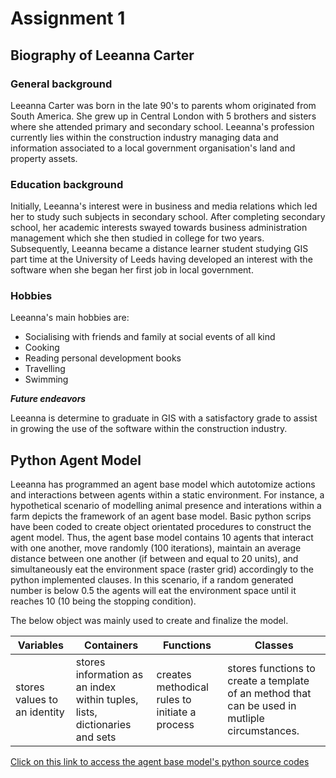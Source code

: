 
# Assignment 1

## Biography of Leeanna Carter

### General background
Leeanna Carter was born in the late 90's to parents whom originated from South America. She grew up in Central London with 5 brothers and sisters where she attended primary and secondary school.  Leeanna's profession currently lies within
the construction industry managing data and information associated to a local government organisation's land and property assets.

### Education background
Initially, Leeanna's interest were in business and media relations which led her to study such subjects in secondary school. After completing secondary school, her academic interests swayed towards business administration management which she then studied in college for two years. Subsequently, Leeanna became a distance learner student studying GIS part time at the University of Leeds having developed an interest with the software when she began her first job in local government. 

### Hobbies
Leeanna's main hobbies are:
* Socialising with friends and family at social events of all kind
* Cooking
* Reading personal development books 
* Travelling 
* Swimming 

_**Future endeavors**_

Leeanna is determine to graduate in GIS with a satisfactory grade to assist in growing the use of the software within the construction industry.

## Python Agent Model

Leeanna has programmed an agent base model which autotomize actions and interactions between agents within a static environment. For instance, a hypothetical scenario of modelling animal presence and interations within a farm depicts the framework of an agent base model. Basic python scrips have been coded to create object orientated procedures to construct the agent model. Thus, the agent base model contains 10 agents that interact with one another, move randomly (100 iterations), maintain an average distance between one another (if between and equal to 20 units), and simultaneously eat the environment space (raster grid) accordingly to the python implemented clauses. In this scenario, if a random generated number is below 0.5 the agents will eat the environment space until it reaches 10 (10 being the stopping condition).

The below object was mainly used to create and finalize the model.

Variables | Containers | Functions | Classes
--------- | -----------| -------------------|--------
stores values to an identity | stores information as an index within tuples, lists, dictionaries and sets | creates methodical rules to initiate a process | stores functions to create a template of an method that can be used in mutliple circumstances.

[Click on this link to access the agent base model's python source codes](https://github.com/leeannacarter/assignment1.github.io/tree/master/python/src/unpackaged/abm)
